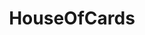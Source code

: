 ---
title: HouseOfCards
crosslinks:
- livven
- FuckTammy
- The_Donald
- unexpectedhogwarts
- ShitPoliticsSays
- arrow
- fuckolly
- todayilearned
- plotholes
- gatekeeping
- ManInTheHighCastle
- NavyBlazer
- firefly
- Sherlock
- JohnCena
- FlashTV
- dutchshitonreddit
- Eggplantfree
- AgainstKarmaWhores
- Enough_Sanders_Spam
---